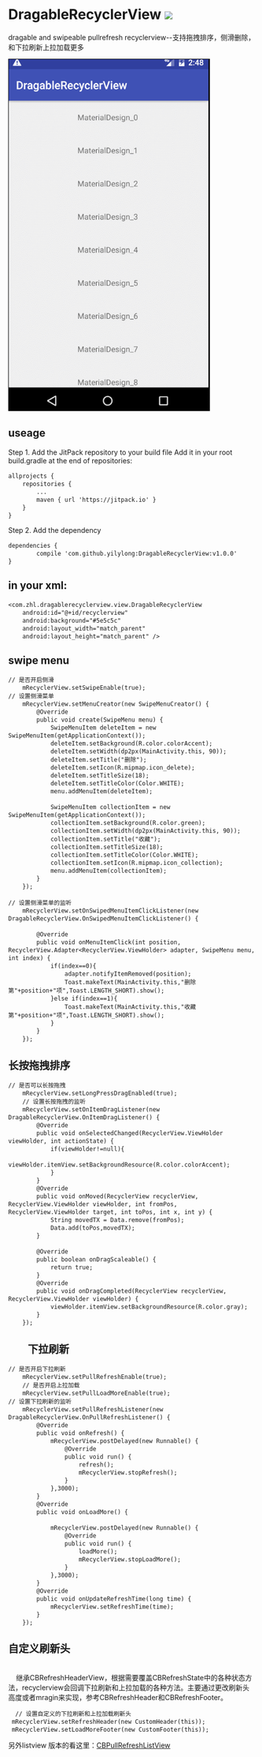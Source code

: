 # DragableRecyclerView [![](https://jitpack.io/v/yilylong/DragableRecyclerView.svg)](https://jitpack.io/#yilylong/DragableRecyclerView)
dragable and swipeable pullrefresh recyclerview--支持拖拽排序，侧滑删除，和下拉刷新上拉加载更多

<img src='/GIF.gif'>

useage
---

Step 1. Add the JitPack repository to your build file
Add it in your root build.gradle at the end of repositories:
	
    allprojects {
		repositories {
			...
			maven { url 'https://jitpack.io' }
		}
	}

Step 2. Add the dependency

    dependencies {
	        compile 'com.github.yilylong:DragableRecyclerView:v1.0.0'
	}

in your xml:
---
    <com.zhl.dragablerecyclerview.view.DragableRecyclerView
        android:id="@+id/recyclerview"
        android:background="#5e5c5c"
        android:layout_width="match_parent"
        android:layout_height="match_parent" />
        
swipe menu
---

    // 是否开启侧滑
        mRecyclerView.setSwipeEnable(true);
    // 设置侧滑菜单
        mRecyclerView.setMenuCreator(new SwipeMenuCreator() {
            @Override
            public void create(SwipeMenu menu) {
                SwipeMenuItem deleteItem = new SwipeMenuItem(getApplicationContext());
                deleteItem.setBackground(R.color.colorAccent);
                deleteItem.setWidth(dp2px(MainActivity.this, 90));
                deleteItem.setTitle("删除");
                deleteItem.setIcon(R.mipmap.icon_delete);
                deleteItem.setTitleSize(18);
                deleteItem.setTitleColor(Color.WHITE);
                menu.addMenuItem(deleteItem);

                SwipeMenuItem collectionItem = new SwipeMenuItem(getApplicationContext());
                collectionItem.setBackground(R.color.green);
                collectionItem.setWidth(dp2px(MainActivity.this, 90));
                collectionItem.setTitle("收藏");
                collectionItem.setTitleSize(18);
                collectionItem.setTitleColor(Color.WHITE);
                collectionItem.setIcon(R.mipmap.icon_collection);
                menu.addMenuItem(collectionItem);
            }
        });
        
    // 设置侧滑菜单的监听
        mRecyclerView.setOnSwipedMenuItemClickListener(new DragableRecyclerView.OnSwipedMenuItemClickListener() {

            @Override
            public void onMenuItemClick(int position, RecyclerView.Adapter<RecyclerView.ViewHolder> adapter, SwipeMenu menu, int index) {
                if(index==0){
                    adapter.notifyItemRemoved(position);
                    Toast.makeText(MainActivity.this,"删除第"+position+"项",Toast.LENGTH_SHORT).show();
                }else if(index==1){
                    Toast.makeText(MainActivity.this,"收藏第"+position+"项",Toast.LENGTH_SHORT).show();
                }
            }
        });       
 
 长按拖拽排序
 ---
 
    // 是否可以长按拖拽
        mRecyclerView.setLongPressDragEnabled(true);  
        // 设置长按拖拽的监听
        mRecyclerView.setOnItemDragListener(new DragableRecyclerView.OnItemDragListener() {
            @Override
            public void onSelectedChanged(RecyclerView.ViewHolder viewHolder, int actionState) {
                if(viewHolder!=null){
                    viewHolder.itemView.setBackgroundResource(R.color.colorAccent);
                }
            }
            @Override
            public void onMoved(RecyclerView recyclerView, RecyclerView.ViewHolder viewHolder, int fromPos, RecyclerView.ViewHolder target, int toPos, int x, int y) {
                String movedTX = Data.remove(fromPos);
                Data.add(toPos,movedTX);
            }

            @Override
            public boolean onDragScaleable() {
                return true;
            }
            @Override
            public void onDragCompleted(RecyclerView recyclerView, RecyclerView.ViewHolder viewHolder) {
                viewHolder.itemView.setBackgroundResource(R.color.gray);
            }
        });
        
下拉刷新
---

    // 是否开启下拉刷新
        mRecyclerView.setPullRefreshEnable(true);
        // 是否开启上拉加载
        mRecyclerView.setPullLoadMoreEnable(true);
    // 设置下拉刷新的监听
        mRecyclerView.setPullRefreshListener(new DragableRecyclerView.OnPullRefreshListener() {
            @Override
            public void onRefresh() {
                mRecyclerView.postDelayed(new Runnable() {
                    @Override
                    public void run() {
                        refresh();
                        mRecyclerView.stopRefresh();
                    }
                },3000);
            }
            @Override
            public void onLoadMore() {

                mRecyclerView.postDelayed(new Runnable() {
                    @Override
                    public void run() {
                        loadMore();
                        mRecyclerView.stopLoadMore();
                    }
                },3000);
            }
            @Override
            public void onUpdateRefreshTime(long time) {
                mRecyclerView.setRefreshTime(time);
            }
        });


  自定义刷新头
  ----
     
     继承CBRefreshHeaderView，根据需要覆盖CBRefreshState中的各种状态方法，recyclerview会回调下拉刷新和上拉加载的各种方法。主要通过更改刷新头高度或者mragin来实现，参考CBRefreshHeader和CBRefreshFooter。
     
      // 设置自定义的下拉刷新和上拉加载刷新头
     mRecyclerView.setRefreshHeader(new CustomHeader(this));
     mRecyclerView.setLoadMoreFooter(new CustomFooter(this));


另外listview 版本的看这里：[CBPullRefreshListView](https://github.com/yilylong/CBPullRefreshListView)

















                    
  
        
